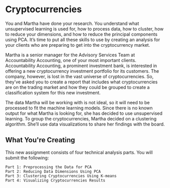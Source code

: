 # Cryptocurrencies
 
You and Martha have done your research. You understand what unsupervised learning is used for, how to process data, how to cluster, how to reduce your dimensions, and how to reduce the principal components using PCA. It’s time to put all these skills to use by creating an analysis for your clients who are preparing to get into the cryptocurrency market.

Martha is a senior manager for the Advisory Services Team at Accountability Accounting, one of your most important clients. Accountability Accounting, a prominent investment bank, is interested in offering a new cryptocurrency investment portfolio for its customers. The company, however, is lost in the vast universe of cryptocurrencies. So, they’ve asked you to create a report that includes what cryptocurrencies are on the trading market and how they could be grouped to create a classification system for this new investment.

The data Martha will be working with is not ideal, so it will need to be processed to fit the machine learning models. Since there is no known output for what Martha is looking for, she has decided to use unsupervised learning. To group the cryptocurrencies, Martha decided on a clustering algorithm. She’ll use data visualizations to share her findings with the board.

## What You're Creating

This new assignment consists of four technical analysis parts. You will submit the following:

    Part 1: Preprocessing the Data for PCA
    Part 2: Reducing Data Dimensions Using PCA
    Part 3: Clustering Cryptocurrencies Using K-means
    Part 4: Visualizing Cryptocurrencies Results
